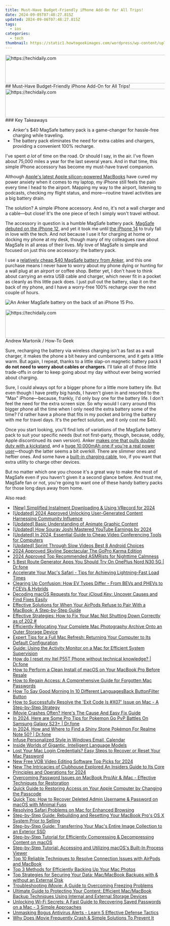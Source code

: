 ```yaml
---
title: Must-Have Budget-Friendly iPhone Add-On for All Trips!
date: 2024-09-05T07:48:27.815Z
updated: 2024-09-06T07:48:27.815Z
tags:
  - ios
categories:
  - tech
thumbnail: https://static1.howtogeekimages.com/wordpress/wp-content/uploads/wm/2024/05/anker-magsafe-battery-on-iphone-15-pro.jpg
---
```


<!-- affiliate ads begin -->
<a href="https://aligracehair.sjv.io/c/5597632/2135361/19272" target="_top" id="2135361">
  <img src="//a.impactradius-go.com/display-ad/19272-2135361" border="0" alt="https://techidaily.com" width="728" height="90"/>
</a>
<img height="0" width="0" src="https://aligracehair.sjv.io/i/5597632/2135361/19272" style="position:absolute;visibility:hidden;" border="0" />
<!-- affiliate ads end -->
## Must-Have Budget-Friendly iPhone Add-On for All Trips!

<!-- affiliate ads begin -->
<a href="https://aligracehair.sjv.io/c/5597632/2012434/19272" target="_top" id="2012434">
  <img src="//a.impactradius-go.com/display-ad/19272-2012434" border="0" alt="https://techidaily.com" width="728" height="90"/>
</a>
<img height="0" width="0" src="https://aligracehair.sjv.io/i/5597632/2012434/19272" style="position:absolute;visibility:hidden;" border="0" />
<!-- affiliate ads end -->
### Key Takeaways

* Anker's $40 MagSafe battery pack is a game-changer for hassle-free charging while traveling.
* The battery pack eliminates the need for extra cables and chargers, providing a convenient 100% recharge.

 I've spent _a lot_ of time on the road. Or should I say, in the air. I've flown about 75,000 miles a year for the last several years. And in that time, this simple iPhone accessory has become my must-have travel companion.

 Although [Apple's latest Apple silicon-powered MacBooks](https://screen-video-capture.techidaily.com/new-2024-approved-capturing-victories-effective-strategies-with-w11/) have cured my power anxiety when it comes to my laptop, my iPhone still feels the pain every time I head to the airport. Mapping my way to the airport, listening to podcasts, checking my flight status, and more—routine travel activities are a big battery drain.

 The solution? A simple iPhone accessory. And no, it's not a wall charger and a cable—but close! It's the one piece of tech I simply won't travel without.

 The accessory in question is a humble MagSafe battery pack. [MagSafe debuted on the iPhone 12](https://facebook-video-footage.techidaily.com/new-2024-approved-achieving-broadcast-excellence-your-guide-to-youtubes-live-360-videos/), and yet it took me until [the iPhone 14](https://extra-resources.techidaily.com/complete-review-for-hero4-black/) to truly fall in love with the tech. And not because I use it for charging at home or docking my phone at my desk, though many of my colleagues rave about MagSafe in all areas of their lives. My love of MagSafe is simple and focused on just this one accessory: the battery pack.

 I use a [relatively cheap $40 MagSafe battery from Anker](https://www.amazon.com/Anker-PowerCore-Magnetic-Slim-B2C/dp/B099284SRR/?tag=hotoge-20&ascsubtag=UUhtgUeUpU2002978&asc%5Frefurl=https%3A%2F%2Fwww.howtogeek.com%2Fi-simply-wont-travel-without-this-cheap-iphone-accessory%2F&asc%5Fcampaign=Evergreen), and this one purchase means I never have to worry about my phone dying or hunting for a wall plug at an airport or coffee shop. Better yet, I don't have to think about carrying an extra USB cable and charger, which never fit in a pocket as cleanly as this little pack does. I just pull out the battery, slap it on the back of my phone, and I have a worry-free 100% recharge over the next couple of hours.

![An Anker MagSafe battery on the back of an iPhone 15 Pro.](https://static1.howtogeekimages.com/wordpress/wp-content/uploads/2024/05/anker-magsafe-battery-on-iphone-15-pro-ports.jpg) 

<!-- affiliate ads begin -->
<a href="https://dhgate.sjv.io/c/5597632/2106658/12108" target="_top" id="2106658">
  <img src="//a.impactradius-go.com/display-ad/12108-2106658" border="0" alt="https://techidaily.com" width="728" height="90"/>
</a>
<img height="0" width="0" src="https://dhgate.sjv.io/i/5597632/2106658/12108" style="position:absolute;visibility:hidden;" border="0" />
<!-- affiliate ads end -->
Andrew Martonik / How-To Geek

 Sure, recharging the battery via wireless charging isn't as fast as a wall charger, it makes the phone a bit heavy and cumbersome, and it gets a little warm. But again, I repeat, thanks to a little slap-on magnetic battery pack **I do not need to worry about cables or chargers**. I'll take all of those little trade-offs in order to keep going about my day without ever being worried about charging.

 Sure, I could always opt for a bigger phone for a little more battery life. But even though I have pretty big hands, I haven't given in and resorted to the "Max" iPhone—because, frankly, I'd only buy one for the battery life. I don't feel the need for the extra screen size. So why would I carry around this bigger phone all the time when I only need the extra battery some of the time? I'd rather have a phone that fits in my pocket and bring the battery with me for travel days. It's the perfect solution, and it only cost me $40.

 Once you start looking, you'll find lots of variations of the MagSafe battery pack to suit your specific needs (but not first-party, though, because, oddly, Apple discontinued its own version). Anker [makes one that pulls double duty with a kickstand](https://www.amazon.com/Anker-Magnetic-Upgraded-Foldable-Interstellar/dp/B0B466YTT3/?tag=hotoge-20&ascsubtag=UUhtgUeUpU2002978&asc%5Frefurl=https%3A%2F%2Fwww.howtogeek.com%2Fi-simply-wont-travel-without-this-cheap-iphone-accessory%2F&asc%5Fcampaign=Evergreen), and a [huge 10,000mAh one if you're a real power user](https://www.amazon.com/Anker-Magnetic-Foldable-Wireless-Portable/dp/B09NRG4GK3/?tag=hotoge-20&ascsubtag=UUhtgUeUpU2002978&asc%5Frefurl=https%3A%2F%2Fwww.howtogeek.com%2Fi-simply-wont-travel-without-this-cheap-iphone-accessory%2F&asc%5Fcampaign=Evergreen)—though the latter seems a bit overkill. There are slimmer ones and heftier ones. And some have a [built-in charging cable](https://www.amazon.com/Baseus-Magnetic-Charging-10000mAh-Magsafe/dp/B0CGV92BT4/?tag=hotoge-20&ascsubtag=UUhtgUeUpU2002978&asc%5Frefurl=https%3A%2F%2Fwww.howtogeek.com%2Fi-simply-wont-travel-without-this-cheap-iphone-accessory%2F&asc%5Fcampaign=Evergreen), too, if you want that extra utility to charge other devices.

 But no matter which one you choose it's a great way to make the most of MagSafe even if you haven't given it a second glance before. And trust me, MagSafe fan or not, you're going to want one of these handy battery packs for those long days away from home.

<ins class="adsbygoogle"
     style="display:block"
     data-ad-format="autorelaxed"
     data-ad-client="ca-pub-7571918770474297"
     data-ad-slot="1223367746"></ins>



<ins class="adsbygoogle"
     style="display:block"
     data-ad-client="ca-pub-7571918770474297"
     data-ad-slot="8358498916"
     data-ad-format="auto"
     data-full-width-responsive="true"></ins>

<span class="atpl-alsoreadstyle">Also read:</span>
<div><ul>
<li><a href="https://screen-capture.techidaily.com/new-simplified-instalment-downloading-and-using-vrecord-for-2024/"><u>[New] Simplified Instalment  Downloading & Using VRecord for 2024</u></a></li>
<li><a href="https://youtube-zero.techidaily.com/ed-2024-approved-unlocking-user-generated-content-harnessing-community-influence/"><u>[Updated] 2024 Approved  Unlocking User-Generated Content  Harnessing Community Influence</u></a></li>
<li><a href="https://extra-tips.techidaily.com/updated-basic-understanding-of-animate-graphic-content/"><u>[Updated] Basic Understanding of Animate Graphic Content</u></a></li>
<li><a href="https://facebook-record-videos.techidaily.com/updated-how-sourav-joshi-mastered-youtube-earnings-by-2024/"><u>[Updated] How Sourav Joshi Mastered YouTube Earnings by 2024</u></a></li>
<li><a href="https://on-screen-recording.techidaily.com/updated-in-2024-essential-guide-to-cheap-video-conferencing-tools-for-computers/"><u>[Updated] In 2024, Essential Guide to Cheap Video Conferencing Tools for Computers</u></a></li>
<li><a href="https://extra-support.techidaily.com/updated-sprint-through-slow-videos-best-8-android-choices/"><u>[Updated] Sprint Through Slow Videos  Best 8 Android Choices</u></a></li>
<li><a href="https://fox-info.techidaily.com/2024-approved-skyline-spectacular-the-gopro-karma-edition/"><u>2024 Approved  Skyline Spectacular  The GoPro Karma Edition</u></a></li>
<li><a href="https://some-guidance.techidaily.com/2024-approved-top-recommended-asmrists-for-nighttime-calmness/"><u>2024 Approved  Top Recommended ASMRists for Nighttime Calmness</u></a></li>
<li><a href="https://location-fake.techidaily.com/5-best-route-generator-apps-you-should-try-on-oneplus-nord-n30-5g-drfone-by-drfone-virtual-android/"><u>5 Best Route Generator Apps You Should Try On OnePlus Nord N30 5G | Dr.fone</u></a></li>
<li><a href="https://os-tips.techidaily.com/accelerate-your-macs-safari-tips-for-achieving-lightning-fast-load-times/"><u>Accelerate Your Mac's Safari - Tips for Achieving Lightning-Fast Load Times</u></a></li>
<li><a href="https://tech-renaissance.techidaily.com/clearing-up-confusion-how-ev-types-differ-from-bevs-and-phevs-to-fcevs-and-hybrids/"><u>Clearing Up Confusion: How EV Types Differ - From BEVs and PHEVs to FCEVs & Hybrids</u></a></li>
<li><a href="https://os-tips.techidaily.com/decoding-macos-requests-for-your-icloud-key-uncover-causes-and-find-fixes-easily/"><u>Decoding macOS Requests for Your iCloud Key: Uncover Causes and Find Fixes Easily</u></a></li>
<li><a href="https://os-tips.techidaily.com/effective-solutions-for-when-your-airpods-refuse-to-pair-with-a-macbook-a-step-by-step-guide/"><u>Effective Solutions for When Your AirPods Refuse to Pair With a MacBook: A Step-by-Step Guide</u></a></li>
<li><a href="https://os-tips.techidaily.com/1723620258862-effective-strategies-how-to-fix-your-mac-not-shutting-down-correctly-as-of-202/"><u>Effective Strategies: How to Fix Your Mac Not Shutting Down Correctly as of 202 #</u></a></li>
<li><a href="https://os-tips.techidaily.com/efficiently-relocating-your-complete-mac-photography-archive-onto-an-outer-storage-device/"><u>Efficiently Relocating Your Complete Mac Photography Archive Onto an Outer Storage Device</u></a></li>
<li><a href="https://os-tips.techidaily.com/expert-tips-for-a-full-mac-refresh-returning-your-computer-to-its-default-configuration/"><u>Expert Tips for a Full Mac Refresh: Returning Your Computer to Its Default Configuration</u></a></li>
<li><a href="https://os-tips.techidaily.com/guide-using-the-activity-monitor-on-a-mac-for-efficient-system-supervision/"><u>Guide: Using the Activity Monitor on a Mac for Efficient System Supervision</u></a></li>
<li><a href="https://techidaily.com/how-do-i-reset-my-itel-p55t-phone-without-technical-knowledge-drfone-by-drfone-reset-android-reset-android/"><u>How do I reset my Itel P55T Phone without technical knowledge? | Dr.fone</u></a></li>
<li><a href="https://os-tips.techidaily.com/how-to-perform-a-clean-install-of-macos-on-your-macbook-pro-before-resale/"><u>How to Perform a Clean Install of macOS on Your MacBook Pro Before Resale</u></a></li>
<li><a href="https://os-tips.techidaily.com/how-to-regain-access-a-comprehensive-guide-for-forgotten-mac-passwords/"><u>How to Regain Access: A Comprehensive Guide for Forgotten Mac Passwords</u></a></li>
<li><a href="https://mondly-stories.techidaily.com/how-to-say-good-morning-in-10-different-languagesback-buttonfilter-button/"><u>How To Say Good Morning In 10 Different LanguagesBack ButtonFilter Button</u></a></li>
<li><a href="https://os-tips.techidaily.com/how-to-successfully-resolve-the-exit-code-is-x07-issue-on-mac-a-step-by-step-strategy/"><u>How to Successfully Resolve the 'Exit Code Is #X07' Issue on Mac - A Step-by-Step Strategy</u></a></li>
<li><a href="https://os-tips.techidaily.com/imovie-crashes-often-heres-the-cause-and-easy-fix-guide/"><u>IMovie Crashes Often? Here's The Cause And Easy Fix Guide</u></a></li>
<li><a href="https://change-location.techidaily.com/in-2024-here-are-some-pro-tips-for-pokemon-go-pvp-battles-on-samsung-galaxy-s23plus-drfone-by-drfone-virtual-android/"><u>In 2024, Here are Some Pro Tips for Pokemon Go PvP Battles On Samsung Galaxy S23+ | Dr.fone</u></a></li>
<li><a href="https://pokemon-go-android.techidaily.com/in-2024-how-and-where-to-find-a-shiny-stone-pokemon-for-realme-note-50-drfone-by-drfone-virtual-android/"><u>In 2024, How and Where to Find a Shiny Stone Pokémon For Realme Note 50? | Dr.fone</u></a></li>
<li><a href="https://windows11.techidaily.com/infuse-personalized-style-in-windows-email-calendar/"><u>Infuse Personalized Style in Windows Email, Calendar</u></a></li>
<li><a href="https://some-tips.techidaily.com/inside-worlds-of-gigantic-intelligent-language-models/"><u>Inside Worlds of Gigantic, Intelligent Language Models</u></a></li>
<li><a href="https://os-tips.techidaily.com/lost-your-mac-login-credentials-easy-steps-to-recover-or-reset-your-mac-password/"><u>Lost Your Mac Login Credentials? Easy Steps to Recover or Reset Your Mac Password</u></a></li>
<li><a href="https://smart-video-editing.techidaily.com/new-free-vob-video-editing-software-top-picks-for-2024/"><u>New Free VOB Video Editing Software Top Picks for 2024</u></a></li>
<li><a href="https://audio-editing.techidaily.com/new-the-intricacies-of-clubhouse-explored-an-insiders-guide-to-its-core-principles-and-operations-for-2024/"><u>New The Intricacies of Clubhouse Explored An Insiders Guide to Its Core Principles and Operations for 2024</u></a></li>
<li><a href="https://os-tips.techidaily.com/overcoming-password-issues-on-macbook-proair-and-imac-effective-techniques-for-restoration/"><u>Overcoming Password Issues on MacBook Pro/Air & iMac - Effective Techniques for Restoration</u></a></li>
<li><a href="https://os-tips.techidaily.com/quick-guide-to-restoring-access-on-your-apple-computer-by-changing-the-passcode/"><u>Quick Guide to Restoring Access on Your Apple Computer by Changing the Passcode</u></a></li>
<li><a href="https://os-tips.techidaily.com/quick-tips-how-to-recover-deleted-admin-username-and-password-on-macos-with-minimal-fuss/"><u>Quick Tips: How to Recover Deleted Admin Username & Password on macOS with Minimal Fuss</u></a></li>
<li><a href="https://os-tips.techidaily.com/resolving-safari-problems-on-mac-for-enhanced-browsing/"><u>Resolving Safari Problems on Mac for Enhanced Browsing</u></a></li>
<li><a href="https://os-tips.techidaily.com/step-by-step-guide-rebuilding-and-resetting-your-macbook-pros-os-x-system-prior-to-selling/"><u>Step-by-Step Guide: Rebuilding and Resetting Your MacBook Pro's OS X System Prior to Selling</u></a></li>
<li><a href="https://os-tips.techidaily.com/step-by-step-guide-transferring-your-macs-entire-image-collection-to-an-exterior-ssd/"><u>Step-by-Step Guide: Transferring Your Mac's Entire Image Collection to an Exterior SSD</u></a></li>
<li><a href="https://os-tips.techidaily.com/step-by-step-tutorial-for-efficiently-compressing-and-decompressing-content-on-macos/"><u>Step-by-Step Tutorial for Efficiently Compressing & Decompressing Content on macOS</u></a></li>
<li><a href="https://os-tips.techidaily.com/step-by-step-tutorial-accessing-and-utilizing-macoss-built-in-process-viewer/"><u>Step-by-Step Tutorial: Accessing and Utilizing macOS's Built-In Process Viewer</u></a></li>
<li><a href="https://os-tips.techidaily.com/top-10-reliable-techniques-to-resolve-connection-issues-with-airpods-and-macbook/"><u>Top 10 Reliable Techniques to Resolve Connection Issues with AirPods and MacBook</u></a></li>
<li><a href="https://os-tips.techidaily.com/top-3-methods-for-efficiently-backing-up-your-mac-photos/"><u>Top 3 Methods for Efficiently Backing Up Your Mac Photos</u></a></li>
<li><a href="https://os-tips.techidaily.com/top-strategies-for-securing-your-data-macmacbook-backups-with-and-without-an-external-disk/"><u>Top Strategies for Securing Your Data: Mac/MacBook Backups with & without an External Disk</u></a></li>
<li><a href="https://os-tips.techidaily.com/troubleshooting-imovie-a-guide-to-overcoming-freezing-problems/"><u>Troubleshooting iMovie: A Guide to Overcoming Freezing Problems</u></a></li>
<li><a href="https://os-tips.techidaily.com/ultimate-guide-to-protecting-your-content-efficient-macmacbook-backup-techniques-using-internal-and-external-storage-devices/"><u>Ultimate Guide to Protecting Your Content: Efficient Mac/MacBook Backup Techniques Using Internal and External Storage Devices</u></a></li>
<li><a href="https://os-tips.techidaily.com/unlocking-wi-fi-secrets-a-fast-guide-to-recovering-saved-passwords-on-a-mac-3-simple-approaches/"><u>Unlocking Wi-Fi Secrets: A Fast Guide to Recovering Saved Passwords on a Mac - 3 Simple Approaches</u></a></li>
<li><a href="https://os-tips.techidaily.com/unmasking-bogus-antivirus-alerts-learn-5-effective-defense-tactics/"><u>Unmasking Bogus Antivirus Alerts - Learn 5 Effective Defense Tactics</u></a></li>
<li><a href="https://os-tips.techidaily.com/why-does-imovie-frequently-crash-and-simple-solutions-to-prevent-it/"><u>Why Does iMovie Frequently Crash & Simple Solutions To Prevent It</u></a></li>
</ul></div>
